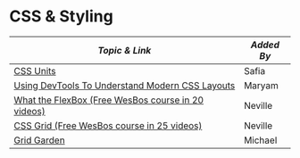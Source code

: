 # CSS & Styling

| **_Topic & Link_** | **_Added By_** |
| -------- | -------- |
|[CSS Units](https://gist.github.com/basham/2175a16ab7c60ce8e001)|Safia|
|[Using DevTools To Understand Modern CSS Layouts](https://www.youtube.com/watch?v=ZRtzk0371tk)|Maryam|
|[What the FlexBox (Free WesBos course in 20 videos)](https://flexbox.io)|Neville|
|[CSS Grid (Free WesBos course in 25 videos)](https://cssgrid.io)|Neville|
|[Grid Garden](http://cssgridgarden.com/) | Michael
